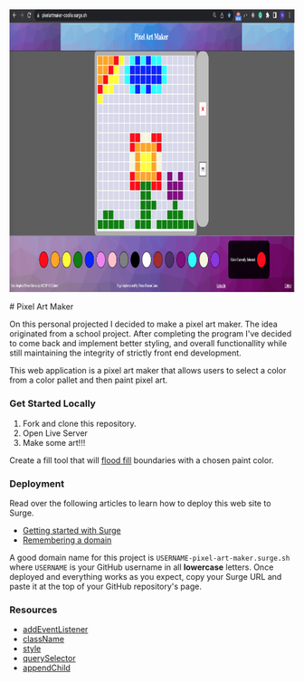 ##
<p align="center">
<img src="./screenshot.png" width="900" height="500">
</p>
# Pixel Art Maker

On this personal projected I decided to make a pixel art maker. The idea originated from a school project. After completing the program I've decided to come back and implement better styling, and overall functionallity while still maintaining the integrity of strictly front end development. 

This web application is a pixel art maker that allows users to select a color from a color pallet and then paint pixel art. 

### Get Started Locally  

1. Fork and clone this repository.
2. Open Live Server 
3. Make some art!!!




Create a fill tool that will [flood fill](https://en.wikipedia.org/wiki/Flood_fill) boundaries with a chosen paint color. 


### Deployment

Read over the following articles to learn how to deploy this web site to Surge.

- [Getting started with Surge](http://surge.sh/help/getting-started-with-surge)
- [Remembering a domain](http://surge.sh/help/remembering-a-domain)

A good domain name for this project is `USERNAME-pixel-art-maker.surge.sh` where `USERNAME` is your GitHub username in all **lowercase** letters. Once deployed and everything works as you expect, copy your Surge URL and paste it at the top of your GitHub repository's page.

### Resources

- [addEventListener](https://developer.mozilla.org/en-US/docs/Web/API/EventTarget/addEventListener)
- [className](https://developer.mozilla.org/en-US/docs/Web/API/Element/className)
- [style](https://developer.mozilla.org/en-US/docs/Web/API/HTMLElement/style)
- [querySelector](https://developer.mozilla.org/en-US/docs/Web/API/Document/querySelector)
- [appendChild](https://developer.mozilla.org/en-US/docs/Web/API/Node/appendChild)
